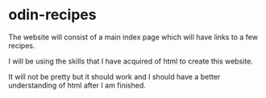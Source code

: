 # odin-recipes

The website will consist of a main index page which will have links to a few
recipes.

I will be using the skills that I have acquired of html to create this website.

It will not be pretty but it should work and I should have a better 
understanding of html after I am finished.